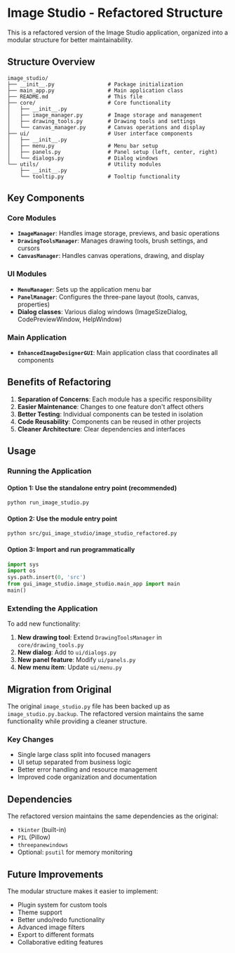 # Image Studio - Refactored Structure

This is a refactored version of the Image Studio application, organized into a modular structure for better maintainability.

## Structure Overview

```
image_studio/
├── __init__.py                 # Package initialization
├── main_app.py                 # Main application class
├── README.md                   # This file
├── core/                       # Core functionality
│   ├── __init__.py
│   ├── image_manager.py        # Image storage and management
│   ├── drawing_tools.py        # Drawing tools and settings
│   └── canvas_manager.py       # Canvas operations and display
├── ui/                         # User interface components
│   ├── __init__.py
│   ├── menu.py                 # Menu bar setup
│   ├── panels.py               # Panel setup (left, center, right)
│   └── dialogs.py              # Dialog windows
└── utils/                      # Utility modules
    ├── __init__.py
    └── tooltip.py              # Tooltip functionality
```

## Key Components

### Core Modules

- **`ImageManager`**: Handles image storage, previews, and basic operations
- **`DrawingToolsManager`**: Manages drawing tools, brush settings, and cursors
- **`CanvasManager`**: Handles canvas operations, drawing, and display

### UI Modules

- **`MenuManager`**: Sets up the application menu bar
- **`PanelManager`**: Configures the three-pane layout (tools, canvas, properties)
- **Dialog classes**: Various dialog windows (ImageSizeDialog, CodePreviewWindow, HelpWindow)

### Main Application

- **`EnhancedImageDesignerGUI`**: Main application class that coordinates all components

## Benefits of Refactoring

1. **Separation of Concerns**: Each module has a specific responsibility
2. **Easier Maintenance**: Changes to one feature don't affect others
3. **Better Testing**: Individual components can be tested in isolation
4. **Code Reusability**: Components can be reused in other projects
5. **Cleaner Architecture**: Clear dependencies and interfaces

## Usage

### Running the Application

#### Option 1: Use the standalone entry point (recommended)
```bash
python run_image_studio.py
```

#### Option 2: Use the module entry point
```bash
python src/gui_image_studio/image_studio_refactored.py
```

#### Option 3: Import and run programmatically
```python
import sys
import os
sys.path.insert(0, 'src')
from gui_image_studio.image_studio.main_app import main
main()
```

### Extending the Application

To add new functionality:

1. **New drawing tool**: Extend `DrawingToolsManager` in `core/drawing_tools.py`
2. **New dialog**: Add to `ui/dialogs.py`
3. **New panel feature**: Modify `ui/panels.py`
4. **New menu item**: Update `ui/menu.py`

## Migration from Original

The original `image_studio.py` file has been backed up as `image_studio.py.backup`. The refactored version maintains the same functionality while providing a cleaner structure.

### Key Changes

- Single large class split into focused managers
- UI setup separated from business logic
- Better error handling and resource management
- Improved code organization and documentation

## Dependencies

The refactored version maintains the same dependencies as the original:
- `tkinter` (built-in)
- `PIL` (Pillow)
- `threepanewindows`
- Optional: `psutil` for memory monitoring

## Future Improvements

The modular structure makes it easier to implement:
- Plugin system for custom tools
- Theme support
- Better undo/redo functionality
- Advanced image filters
- Export to different formats
- Collaborative editing features
